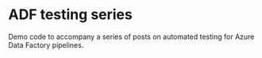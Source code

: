 # ADF testing series

Demo code to accompany a series of posts on automated testing for Azure Data Factory pipelines.
